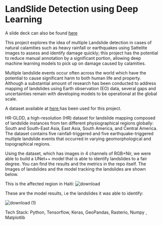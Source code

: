 # LandSlide Detection using Deep Learning

A slide deck can also be found <a href = "https://docs.google.com/presentation/d/1XBrxFEC0Vevl71OohKzahIv-yZ3y08jYd3MabAb84k4/edit?usp=drive_link"> here </a>


This project explores the idea of multiple Landslide detection in cases of natural calamities such as heavy rainfall or earthquakes using Sattelite images to assess and identify damage quickly; this project has the potential to reduce manual annotation by a significant portion, allowing deep machine learning models to pick up on damage caused by calamities.

Multiple landslide events occur often across the world which have the potential to cause significant harm to both human life and property. Although a substantial amount of research has been conducted to
address mapping of landslides using Earth observation (EO) data, several gaps and uncertainties remain with developing models to be operational at the global scale.

A dataset available at <a href = "https://zenodo.org/records/7189381#.Y0a2UHZBxD9"> here </a> has been used for this project.

HR-GLDD, a high-resolution (HR) dataset for landslide mapping composed of landslide instances from ten different physiographical regions globally: South and South-East Asia, East Asia, South America, and Central America. The dataset contains five rainfall-triggered and five earthquake-triggered multiple landslide events that occurred in varying geomorphological and topographical regions.

Using the dataset, which has images in 4 channels of RGB+Nir, we were able to build a UNet++ model that is able to identify landslides to a fair degree.
You can find the results and the metrics in the repo itself. The Images of landslides and the model tracking the landslides are shown below.


This is the affected region in Haiti:
![download](https://github.com/YashC1308/LandSlide-Detection-DL/assets/83706455/a610cad1-e74f-4e6d-94c6-10201491ffe1)


These are the model results, i.e the landslides it was able to identify:

![download (1)](https://github.com/YashC1308/LandSlide-Detection-DL/assets/83706455/4c963b08-e9f8-4d28-bd03-35cd0e96c7bf)


Tech Stack:
Python, Tensorflow, Keras, GeoPandas, Rasterio, Numpy , Matplotlib
